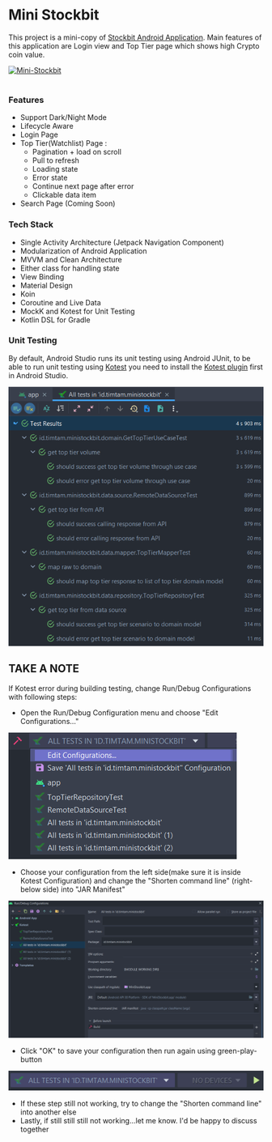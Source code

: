 # Mini Stockbit
This project is a mini-copy of [Stockbit Android Application](https://stockbit.com/). Main features of this application are Login view and Top Tier page which shows high Crypto coin value.

<a href="https://drive.google.com/file/d/1Yo05E796uPyj9XzZ_0tSwNsaUyvET1bz/view?usp=sharing"><img src="https://img.shields.io/badge/DOWNLOAD%20APK-v1.0-brightgreen" alt="Mini-Stockbit"/></a> 
<br/>
<br/>

### Features
- Support Dark/Night Mode
- Lifecycle Aware
- Login Page
- Top Tier(Watchlist) Page :
  - Pagination + load on scroll
  - Pull to refresh
  - Loading state
  - Error state
  - Continue next page after error
  - Clickable data item
- Search Page (Coming Soon)

### Tech Stack
- Single Activity Architecture (Jetpack Navigation Component)
- Modularization of Android Application
- MVVM and Clean Architecture
- Either class for handling state
- View Binding
- Material Design
- Koin
- Coroutine and Live Data
- MockK and Kotest for Unit Testing
- Kotlin DSL for Gradle

### Unit Testing
By default, Android Studio runs its unit testing using Android JUnit, to be able to run unit testing using [Kotest](https://kotest.io/) you need to install the [Kotest plugin](https://plugins.jetbrains.com/plugin/14080-kotest) first in Android Studio.

<img src="https://github.com/TimurHaryo/MiniStockbit/blob/master/screenshot/unit_testing.png" />

## TAKE A NOTE
If Kotest error during building testing, change Run/Debug Configurations with following steps:
- Open the Run/Debug Configuration menu and choose "Edit Configurations..."

<img src="https://github.com/TimurHaryo/MiniStockbit/blob/master/screenshot/step1.png" />

- Choose your configuration from the left side(make sure it is inside Kotest Configuration) and change the "Shorten command line" (right-below side) into "JAR Manifest" <br/>

<img src="https://github.com/TimurHaryo/MiniStockbit/blob/master/screenshot/step2.png" />

- Click "OK" to save your configuration then run again using green-play-button <br/>

<img src="https://github.com/TimurHaryo/MiniStockbit/blob/master/screenshot/step3.png" />

- If these step still not working, try to change the "Shorten command line" into another else
- Lastly, if still still still not working...let me know. I'd be happy to discuss together
